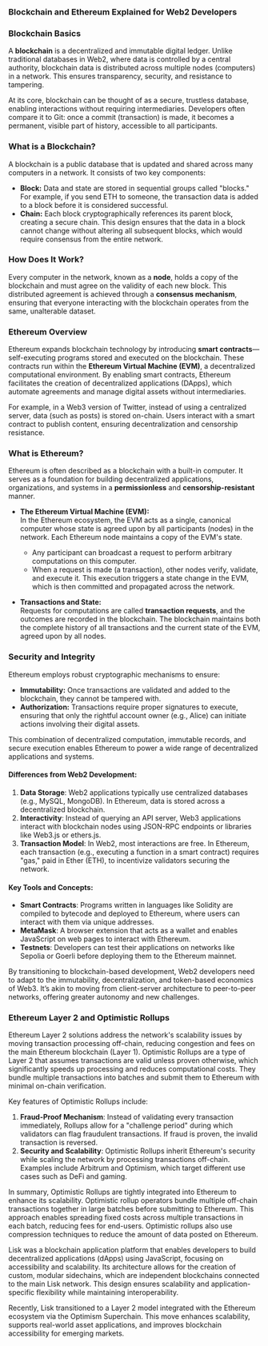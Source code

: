 ### Blockchain and Ethereum Explained for Web2 Developers

### Blockchain Basics  

A **blockchain** is a decentralized and immutable digital ledger. Unlike traditional databases in Web2, where data is controlled by a central authority, blockchain data is distributed across multiple nodes (computers) in a network. This ensures transparency, security, and resistance to tampering.  

At its core, blockchain can be thought of as a secure, trustless database, enabling interactions without requiring intermediaries. Developers often compare it to Git: once a commit (transaction) is made, it becomes a permanent, visible part of history, accessible to all participants.  

### What is a Blockchain?  

A blockchain is a public database that is updated and shared across many computers in a network. It consists of two key components:  

- **Block:** Data and state are stored in sequential groups called "blocks." For example, if you send ETH to someone, the transaction data is added to a block before it is considered successful.  
- **Chain:** Each block cryptographically references its parent block, creating a secure chain. This design ensures that the data in a block cannot change without altering all subsequent blocks, which would require consensus from the entire network.  

### How Does It Work?  

Every computer in the network, known as a **node**, holds a copy of the blockchain and must agree on the validity of each new block. This distributed agreement is achieved through a **consensus mechanism**, ensuring that everyone interacting with the blockchain operates from the same, unalterable dataset.

### Ethereum Overview  

Ethereum expands blockchain technology by introducing **smart contracts**—self-executing programs stored and executed on the blockchain. These contracts run within the **Ethereum Virtual Machine (EVM)**, a decentralized computational environment. By enabling smart contracts, Ethereum facilitates the creation of decentralized applications (DApps), which automate agreements and manage digital assets without intermediaries.  

For example, in a Web3 version of Twitter, instead of using a centralized server, data (such as posts) is stored on-chain. Users interact with a smart contract to publish content, ensuring decentralization and censorship resistance.  

### What is Ethereum?  

Ethereum is often described as a blockchain with a built-in computer. It serves as a foundation for building decentralized applications, organizations, and systems in a **permissionless** and **censorship-resistant** manner.  

- **The Ethereum Virtual Machine (EVM):**  
  In the Ethereum ecosystem, the EVM acts as a single, canonical computer whose state is agreed upon by all participants (nodes) in the network. Each Ethereum node maintains a copy of the EVM's state.  
  - Any participant can broadcast a request to perform arbitrary computations on this computer.  
  - When a request is made (a transaction), other nodes verify, validate, and execute it. This execution triggers a state change in the EVM, which is then committed and propagated across the network.  

- **Transactions and State:**  
  Requests for computations are called **transaction requests**, and the outcomes are recorded in the blockchain. The blockchain maintains both the complete history of all transactions and the current state of the EVM, agreed upon by all nodes.  

### Security and Integrity  

Ethereum employs robust cryptographic mechanisms to ensure:  
- **Immutability:** Once transactions are validated and added to the blockchain, they cannot be tampered with.  
- **Authorization:** Transactions require proper signatures to execute, ensuring that only the rightful account owner (e.g., Alice) can initiate actions involving their digital assets.  

This combination of decentralized computation, immutable records, and secure execution enables Ethereum to power a wide range of decentralized applications and systems.  

#### Differences from Web2 Development:
1. **Data Storage**: Web2 applications typically use centralized databases (e.g., MySQL, MongoDB). In Ethereum, data is stored across a decentralized blockchain.
2. **Interactivity**: Instead of querying an API server, Web3 applications interact with blockchain nodes using JSON-RPC endpoints or libraries like Web3.js or ethers.js.
3. **Transaction Model**: In Web2, most interactions are free. In Ethereum, each transaction (e.g., executing a function in a smart contract) requires "gas," paid in Ether (ETH), to incentivize validators securing the network.

#### Key Tools and Concepts:
- **Smart Contracts**: Programs written in languages like Solidity are compiled to bytecode and deployed to Ethereum, where users can interact with them via unique addresses.
- **MetaMask**: A browser extension that acts as a wallet and enables JavaScript on web pages to interact with Ethereum.
- **Testnets**: Developers can test their applications on networks like Sepolia or Goerli before deploying them to the Ethereum mainnet.

By transitioning to blockchain-based development, Web2 developers need to adapt to the immutability, decentralization, and token-based economics of Web3. It’s akin to moving from client-server architecture to peer-to-peer networks, offering greater autonomy and new challenges.

### Ethereum Layer 2 and Optimistic Rollups

Ethereum Layer 2 solutions address the network's scalability issues by moving transaction processing off-chain, reducing congestion and fees on the main Ethereum blockchain (Layer 1). Optimistic Rollups are a type of Layer 2 that assumes transactions are valid unless proven otherwise, which significantly speeds up processing and reduces computational costs. They bundle multiple transactions into batches and submit them to Ethereum with minimal on-chain verification.

Key features of Optimistic Rollups include:
1. **Fraud-Proof Mechanism**: Instead of validating every transaction immediately, Rollups allow for a "challenge period" during which validators can flag fraudulent transactions. If fraud is proven, the invalid transaction is reversed.
2. **Security and Scalability**: Optimistic Rollups inherit Ethereum's security while scaling the network by processing transactions off-chain. Examples include Arbitrum and Optimism, which target different use cases such as DeFi and gaming.

 
In summary, Optimistic Rollups are tightly integrated into Ethereum to enhance its scalability.
Optimistic rollup operators bundle multiple off-chain transactions together in large batches before submitting to Ethereum. This approach enables spreading fixed costs across multiple transactions in each batch, reducing fees for end-users. Optimistic rollups also use compression techniques to reduce the amount of data posted on Ethereum.

Lisk was a blockchain application platform that enables developers to build decentralized applications (dApps) using JavaScript, focusing on accessibility and scalability. Its architecture allows for the creation of custom, modular sidechains, which are independent blockchains connected to the main Lisk network. This design ensures scalability and application-specific flexibility while maintaining interoperability.

Recently, Lisk transitioned to a Layer 2 model integrated with the Ethereum ecosystem via the Optimism Superchain. This move enhances scalability, supports real-world asset applications, and improves blockchain accessibility for emerging markets.

 


